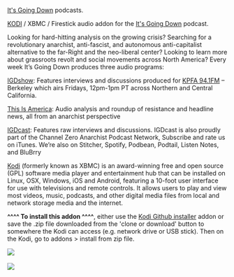 <a href="https://itsgoingdown.org/category/podcast/">It's Going Down</a> podcasts.<br>

<a href="kodi.tv">KODI<a> / XBMC / Firestick audio addon for the <a href="https://itsgoingdown.org/category/podcast/">It's Going Down</a> podcast.<br>

Looking for hard-hitting analysis on the growing crisis? Searching for a revolutionary anarchist, anti-fascist, and autonomous anti-capitalist alternative to the far-Right and the neo-liberal center? Looking to learn more about grassroots revolt and social movements across North America? Every week It’s Going Down produces three audio programs:<br>

<a href="https://kpfa.org/program/igd/">IGDshow</a>: Features interviews and discussions produced for <a href="https://www.kpfa.org">KPFA 94.1FM</a> – Berkeley which airs Fridays, 12pm-1pm PT across Northern and Central California.<br>

<a href="https://www.podbean.com/site/Search/index?v=It%27s+Going+Down">This Is America</a>: Audio analysis and roundup of resistance and headline news, all from an anarchist perspective<br>

<a href="https://www.podbean.com/site/Search/index?v=It%27s+Going+Down">IGDcast</a>: Features raw interviews and discussions. IGDcast is also proudly part of the Channel Zero Anarchist Podcast Network, Subscribe and rate us on iTunes. We’re also on Stitcher, Spotify, Podbean, Podtail, Listen Notes, and BluBrry<br>

<a href="www.kodi.tv">Kodi</a> (formerly known as XBMC) is an award-winning free and open source (GPL) software media player and entertainment hub that can be installed on Linux, OSX, Windows, iOS and Android, featuring a 10-foot user interface for use with televisions and remote controls. It allows users to play and view most videos, music, podcasts, and other digital media files from local and network storage media and the internet.<br>

<b>^^^^ To install this addon ^^^^</b>, either use the <a href="https://www.tvaddons.co/github-browser-kodi/">Kodi Github installer</a> addon or save the .zip file downloaded from the 'clone or download' button to somewhere the Kodi can access (e.g. network drive or USB stick). Then on the Kodi, go to addons > install from zip file.<br>

<img src="https://itsgoingdown.org/wp-content/themes/IGD_SEPT_21_V2/images/logo.svg"><br>
<br><a href="http://www.kodi.tv"><img src="https://kodi.tv/sites/default/files/page/field_image/about--devices.jpg">
